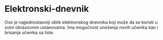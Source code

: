 # Elektronski-dnevnik
Ovo je najjednostavniji oblik elektronskog dnevnika koji može da se koristi u svim obrazovnim ustanovama.
Ima mogućnost unošenja novih učenika kao i brisanja učenika sa liste.
